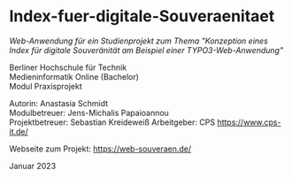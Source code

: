 # Index-fuer-digitale-Souveraenitaet
*Web-Anwendung für ein Studienprojekt zum Thema "Konzeption eines Index für digitale Souveränität am Beispiel einer TYPO3-Web-Anwendung"*

Berliner Hochschule für Technik  
Medieninformatik Online (Bachelor)  
Modul Praxisprojekt  

Autorin: Anastasia Schmidt  
Modulbetreuer: Jens-Michalis Papaioannou  
Projektbetreuer: Sebastian Kreideweiß
Arbeitgeber: CPS https://www.cps-it.de/  

Webseite zum Projekt: https://web-souveraen.de/

Januar 2023
